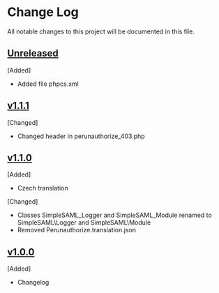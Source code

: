 # Change Log
All notable changes to this project will be documented in this file.

## [Unreleased]
[Added]
- Added file phpcs.xml

## [v1.1.1]
[Changed]
- Changed header in perunauthorize_403.php

## [v1.1.0]
[Added]
- Czech translation

[Changed]
- Classes SimpleSAML_Logger and SimpleSAML_Module renamed to SimpleSAML\Logger and SimpleSAML\Module
- Removed Perunauthorize.translation.json

## [v1.0.0]
[Added]
- Changelog

[Unreleased]: https://github.com/CESNET/perunauthorize-simplesamlphp-module/tree/master
[v1.1.1]: https://github.com/CESNET/perunauthorize-simplesamlphp-module/tree/v1.1.1
[v1.1.0]: https://github.com/CESNET/perunauthorize-simplesamlphp-module/tree/v1.1.0
[v1.0.0]: https://github.com/CESNET/perunauthorize-simplesamlphp-module/tree/v1.0.0
